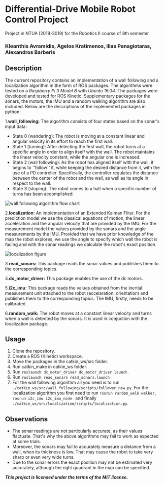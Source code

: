 # Differential-Drive Mobile Robot Control Project

Project in NTUA (2018-2019) for the Robotics II course of 8th semester
### Kleanthis Avramidis,  Agelos Kratimenos, Ilias Panagiotaras,  Alexandros Barberis

## Description
The current repository contains an implementation of a wall following and a localization algorithm in the form of ROS packages. The algorithms were tested on a *Raspberry Pi 3 Model B* with *Ubuntu 16.04*. The packages were developed and tested for ROS Kinetic. Supplementary packages for the sonars, the motors, the IMU and a random walking algorithm are also included. Below are the descriptions of the implemented packages in python:

1.**wall_following:** 
The algorithm consists of four states based on the sonar's input data: 
* State 0 (wandering): The robot is moving at a constant linear and angular velocity in its effort to reach the first wall.
* State 1 (turning): After detecting the first wall, the robot turns at a specific angle in order to align itself with the wall. The robot maintains the linear velocity constant, while the angular one is increased.
* State 2 (wall following): As the robot has aligned itself with the wall, it begins to ''follow'' it, while keeping the desired distance from it, with the use of a PD controller. Specifically, the controller regulates the distance between the center of the robot and the wall, as well as its angle in respect to the wall.
* State 3 (stoping): The robot comes to a halt when a specific number of turns has been accomplished.

![wall following algorithm flow chart](https://i.ibb.co/LRYCy5t/Screenshot-2.png)

2.**localization:** An implementation of an Extended Kalman Filter. For the prediction model we use the classical equations of motion, the linear acceleration and the angular velocity that are provided by the IMU. For the measurement model the values provided by the sonars and the angle measurements by the IMU. Provided that we have prior knowledge of the map the robot explores, we use the angle to specify which wall the robot is facing and with the sonar readings we calculate the robot's exact position.

![localization figure](https://i.ibb.co/ggkgW0G/Screenshot-3.png)

3.**read_sonars:** This package reads the sonar values and publishes them to the corresponding topics.

4.**dc_motor_driver:** This package enables the use of the dc motors.

5.**i2c_imu:** This package reads the values obtained from the inertial measurement unit attached to the robot (accelaration, orientation) and publishes them to the corresponding topics. The IMU, firstly, needs to be calibrated. 

6.**random_walk:** The robot moves at a constant linear velocity and turns when a wall is detected by the sonars. It is used in conjuction with the localization package.

## Usage
1. Clone the repository.
2. Create a ROS (Kinetic) workspace.
3. Move the packages in the catkin_ws/src folder.
4. Run catkin_make in catkin_ws folder.
5. Run ```roslaunch dc_motor_driver dc_motor_driver.launch```.
6. Run ```roslaunch read_sonars read_sonars.launch```
7. For the wall following algorithm all you need is to run ```./catkin_ws/src/wall_following/scripts/follower_new.py```. 
For the localization algorithm you first need to run ```rosrun random_walk walker```, ```rosrun i2c_imu i2c_imu_node ``` 
and finally ```./catkin_ws/src/localization/scripts/localization.py```.

## Observations
* The sonar readings are not particularly accurate, as their values flactuate. That's why the above algorithms may fail to work as expected at some trials.
* Moreover, the sonars may fail to accurately measure a distance from a wall, when its thickness is low. That may cause the robot to take very sharp or even very wide turns.
* Due to the sonar errors the exact position may not be estimated very accurately, although the right quadrant in the map can be specified.



***This project is licensed under the terms of the MIT license.***
